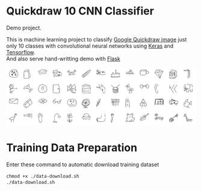 Quickdraw 10 CNN Classifier
===

Demo project.

This is machine learning project to classify [Google Quickdraw image](https://github.com/googlecreativelab/quickdraw-dataset) just only 10 classes with convolutional neural networks using [Keras](https://keras.io/) and [Tensorflow](https://www.tensorflow.org).<br>
And also serve hand-writting demo with [Flask](http://flask.pocoo.org/)

![Quickdraw Preview](docs/quickdraw-preview.jpg)

# Training Data Preparation

Enter these command to automatic download training dataset

```
chmod +x ./data-download.sh
./data-download.sh
```